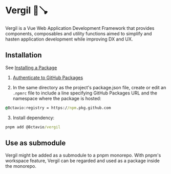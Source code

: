 # Vergil 💚🪠

Vergil is a Vue Web Application Development Framework that provides components, composables and utility functions aimed to simplify and hasten application development while improving DX and UX.

## Installation

See [Installing a Package](https://docs.github.com/en/packages/working-with-a-github-packages-registry/working-with-the-npm-registry#installing-a-package)

1. [Authenticate to GitHub Packages](https://docs.github.com/en/packages/working-with-a-github-packages-registry/working-with-the-npm-registry#authenticating-to-github-packages)

2. In the same directory as the project's package.json file, create or edit an `.npmrc` file to include a line specifying GitHub Packages URL and the namespace where the package is hosted:

```cmd
@8ctavio:registry = https://npm.pkg.github.com
```

3. Install dependency:

```cmd
pnpm add @8ctavio/vergil
```

## Use as submodule

Vergil might be added as a submodule to a pnpm monorepo. With pnpm's workspace feature, Vergil can be regarded and used as a package inside the monorepo.